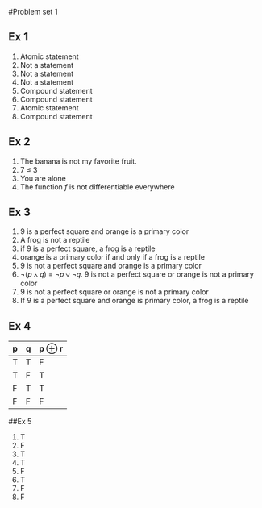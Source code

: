 #Problem set 1
## Ex 1
1. Atomic statement
2. Not a statement
3. Not a statement
4. Not a statement
5. Compound statement
6. Compound statement
7. Atomic statement
8. Compound statement
## Ex 2
1. The banana is not my favorite fruit.
2. 7 ≤ 3
3. You are alone
4. The function *f* is not differentiable everywhere
## Ex 3
1. 9 is a perfect square and orange is a primary color
2. A frog is not a reptile
3. if 9 is a perfect square, a frog is a reptile
4. orange is a primary color if and only if a frog is a reptile
5. 9 is not a perfect square and orange is a primary color
6. ¬(𝑝 ∧ 𝑞) = ¬𝑝 ∨ ¬𝑞. 9 is not a perfect square or orange is not a primary color
7. 9 is not a perfect square or orange is not a primary color
8. If 9 is a perfect square and orange is primary color, a frog is a reptile
## Ex 4
|p|q|p ⊕ r|
|-|-|-----|
|T|T|F|
|T|F|T|
|F|T|T|
|F|F|F
##Ex 5
1. T
2. F
3. T
4. T
5. F
6. T
7. F
8. F
